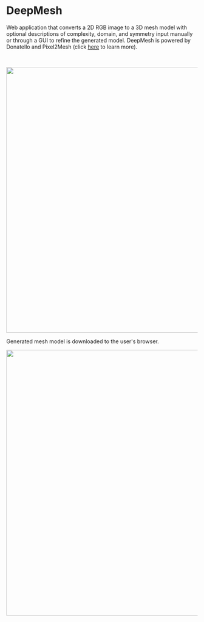 # DeepMesh

Web application that converts a 2D RGB image to a 3D mesh model with optional descriptions of complexity, domain, and symmetry input manually or through a GUI to refine the generated model. DeepMesh is powered by Donatello and Pixel2Mesh (click [here](https://github.com/coltonbishop/donatello) to learn more).

<br>

<p align="center">

<img src="resources/demo1.gif" width = "700px" />

<br>

Generated mesh model is downloaded to the user's browser.

<img src="resources/demo2.gif" width = "700px" />

</p>